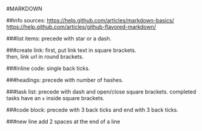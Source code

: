 #MARKDOWN

##info sources:
https://help.github.com/articles/markdown-basics/
https://help.github.com/articles/github-flavored-markdown/

###list items:
precede with star or a dash.

###create link:
first, put link text in square brackets.  
then, link url in round brackets.

###inline code:
single back ticks.

###headings:
precede with number of hashes.

###task list:
precede with dash and open/close square brackets. completed tasks have an `x` inside square brackets.

###code block:
precede with 3 back ticks and end with 3 back ticks.

###new line
add 2 spaces at the end of a line
